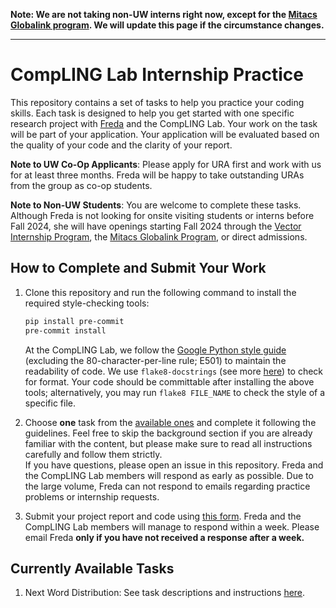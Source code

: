**Note: We are not taking non-UW interns right now, except for the [Mitacs Globalink program](https://globalink.mitacs.ca/#/student/application/projects). We will update this page if the circumstance changes.**

---

# CompLING Lab Internship Practice
This repository contains a set of tasks to help you practice your coding skills.
Each task is designed to help you get started with one specific research project with [Freda](https://cs.uwaterloo.ca/~fhs/) and the CompLING Lab.
Your work on the task will be part of your application.
Your application will be evaluated based on the quality of your code and the clarity of your report.

**Note to UW Co-Op Applicants**:
Please apply for URA first and work with us for at least three months. Freda will be happy to take outstanding URAs from the group as co-op students.

**Note to Non-UW Students**:
You are welcome to complete these tasks.
Although Freda is not looking for onsite visiting students or interns before Fall 2024, she will have openings starting Fall 2024 through the [Vector Internship Program](https://vectorinstitute.ai/programs/internships/), the [Mitacs Globalink Program](https://www.mitacs.ca/our-programs/globalink-research-internship-students/), or direct admissions.

## How to Complete and Submit Your Work
1. Clone this repository and run the following command to install the required style-checking tools:
    ```bash
    pip install pre-commit
    pre-commit install
    ```

    At the CompLING Lab, we follow the [Google Python style guide](https://google.github.io/styleguide/pyguide.html) (excluding the 80-character-per-line rule; E501) to maintain the readability of code.
    We use `flake8-docstrings` (see more [here](https://pypi.org/project/flake8-docstrings/)) to check for format.
    Your code should be committable after installing the above tools; alternatively, you may run `flake8 FILE_NAME` to check the style of a specific file.

2. Choose **one** task from the [available ones](#currently-available-tasks) and complete it following the guidelines.
Feel free to skip the background section if you are already familiar with the content, but please make sure to read all instructions carefully and follow them strictly. \
If you have questions, please open an issue in this repository.
Freda and the CompLING Lab members will respond as early as possible.
Due to the large volume, Freda can not respond to emails regarding practice problems or internship requests.

3. Submit your project report and code using [this form](https://forms.gle/HrCimoc2SRMBJzHF6). Freda and the CompLING Lab members will manage to respond within a week. Please email Freda **only if you have not received a response after a week.**

## Currently Available Tasks
1. Next Word Distribution: See task descriptions and instructions [here](tasks/01-next-word-distribution.pdf).

